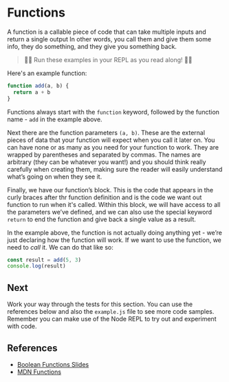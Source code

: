 # Functions

A function is a callable piece of code that can take multiple inputs and return a single output In other words, you call them and give them some info, they do something, and they give you something back. 

> 👨‍💻 Run these examples in your REPL as you read along! 👨‍💻

Here's an example function:

```javascript
function add(a, b) {
  return a + b
}
```

Functions always start with the `function` keyword, followed by the function name - `add` in the example above. 

Next there are the function parameters `(a, b)`. These are the external pieces of data that your function will expect when you call it later on. You can have none or as many as you need for your function to work. They are wrapped by parentheses and separated by commas. The names are arbitrary (they can be whatever you want!) and you should think really carefully when creating them, making sure the reader will easily understand what’s going on when they see it.

Finally, we have our function’s block. This is the code that appears in the curly braces after thr function definition and is the code we want out function to run when it's called. Within this block, we will have access to all the parameters we’ve defined, and we can also use the special keyword `return` to end the function and give back a single value as a result.

In the example above, the function is not actually doing anything yet - we’re just declaring how the function will work. If we want to use the function, we need to *call* it. We can do that like so:

```javascript
const result = add(5, 3)
console.log(result)
```

## Next
Work your way through the tests for this section. You can use the references below and also
the `example.js` file to see more code samples. Remember you can make use of the Node REPL 
to try out and experiment with code.

## References
* [Boolean Functions Slides](https://docs.google.com/presentation/d/1y3MTvIPCIYl2a3Cn6hW6kYbxrGKZELqWlXAUKlYUTF0/edit?usp=sharing)
* [MDN Functions](https://developer.mozilla.org/en-US/docs/Web/JavaScript/Guide/Functions)